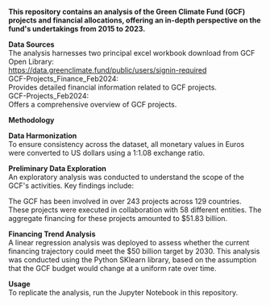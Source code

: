 **This repository contains an analysis of the Green Climate Fund (GCF) projects and financial allocations, offering an in-depth perspective on the fund's undertakings from 2015 to 2023.**

**Data Sources** <br>
The analysis harnesses two principal excel workbook download from GCF Open Library:<br>
https://data.greenclimate.fund/public/users/signin-required <br>
GCF-Projects_Finance_Feb2024:<br>
Provides detailed financial information related to GCF projects. <br>
GCF-Projects_Feb2024: <br>
Offers a comprehensive overview of GCF projects. <br>

**Methodology** <br>

**Data Harmonization** <br>
To ensure consistency across the dataset, all monetary values in Euros were converted to US dollars using a 1:1.08 exchange ratio.

**Preliminary Data Exploration** <br>
An exploratory analysis was conducted to understand the scope of the GCF's activities. Key findings include:

The GCF has been involved in over 243 projects across 129 countries.
These projects were executed in collaboration with 58 different entities.
The aggregate financing for these projects amounted to $51.83 billion.

**Financing Trend Analysis** <br>
A linear regression analysis was deployed to assess whether the current financing trajectory could meet the $50 billion target by 2030. This analysis was conducted using the Python SKlearn library, based on the assumption that the GCF budget would change at a uniform rate over time.

**Usage** <br>
To replicate the analysis, run the Jupyter Notebook in this repository.
